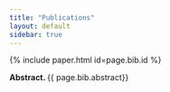```yaml
---
title: "Publications"
layout: default
sidebar: true
---
```


{% include paper.html id=page.bib.id %}
<p> <strong> Abstract. </strong> {{ page.bib.abstract}} </p>

